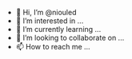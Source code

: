 - 👋 Hi, I’m @niouled
- 👀 I’m interested in ...
- 🌱 I’m currently learning ...
- 💞️ I’m looking to collaborate on ...
- 📫 How to reach me ...

<!---
niouled/niouled is a ✨ special ✨ repository because its `README.md` (this file) appears on your GitHub profile.
You can click the Preview link to take a look at your changes.
--->
